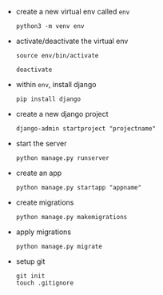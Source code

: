 - create a new virtual env called `env`
    ```shell
    python3 -m venv env
    ```

- activate/deactivate the virtual env
    ```shell
    source env/bin/activate
    ```

    ```shell
    deactivate
    ```

- within `env`, install django
    ```shell
    pip install django
    ```

- create a new django project
  ```shell
  django-admin startproject "projectname"
  ```

- start the server
  ```shell
  python manage.py runserver
  ```

- create an app
  ```shell
  python manage.py startapp "appname"
  ```

- create migrations
  ```shell
  python manage.py makemigrations
  ```

- apply migrations
  ```shell
  python manage.py migrate 
  ```

- setup git
  ```shell
  git init
  touch .gitignore
  ```
